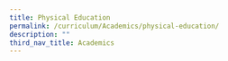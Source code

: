 ```yaml
---
title: Physical Education
permalink: /curriculum/Academics/physical-education/
description: ""
third_nav_title: Academics
---
```

